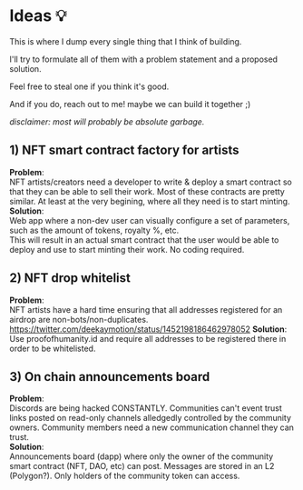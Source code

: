 # Ideas :bulb:
This is where I dump every single thing that I think of building. </br>

I'll try to formulate all of them with a problem statement and a proposed solution. </br>

Feel free to steal one if you think it's good.

And if you do, reach out to me! maybe we can build it together ;)

_disclaimer: most will probably be absolute garbage._

## 1) NFT smart contract factory for artists
__Problem__:</br>
NFT artists/creators need a developer to write & deploy a smart contract so that they can be able to sell their work.
Most of these contracts are pretty similar. At least at the very begining, where all they need is to start minting.</br>
__Solution__:</br>
Web app where a non-dev user can visually configure a set of parameters, such as the amount of tokens, royalty %, etc.</br>
This will result in an actual smart contract that the user would be able to deploy and use to start minting their work. No coding required.

## 2) NFT drop whitelist
__Problem__:</br>
NFT artists have a hard time ensuring that all addresses registered for an airdrop are non-bots/non-duplicates. https://twitter.com/deekaymotion/status/1452198186462978052
__Solution__:</br>
Use proofofhumanity.id and require all addresses to be registered there in order to be whitelisted.

## 3) On chain announcements board
__Problem__:<br/>
Discords are being hacked CONSTANTLY. Communities can't event trust links posted on read-only channels alledgedly controlled by the community owners.
Community members need a new communication channel they can trust.<br/>
__Solution__:<br/>
Announcements board (dapp) where only the owner of the community smart contract (NFT, DAO, etc) can post.
Messages are stored in an L2 (Polygon?).
Only holders of the community token can access.
